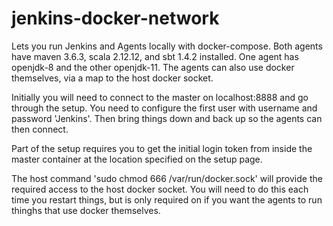 # jenkins-docker-network

Lets you run Jenkins and Agents locally with docker-compose.
Both agents have maven 3.6.3, scala 2.12.12, and sbt 1.4.2 installed.
One agent has openjdk-8 and the other openjdk-11.
The agents can also use docker themselves, via a map to the host docker socket.

Initially you will need to connect to the master on localhost:8888 and go through the setup. You need to configure the first user with username and password 'Jenkins'. Then bring things down and back up so the agents can then connect.

Part of the setup requires you to get the initial login token from inside the master container at the location specified on the setup page.

The host command 'sudo chmod 666 /var/run/docker.sock' will provide the required access to the host docker socket. You will need to do this each time you restart things, but is only required on if you want the agents to run thinghs that use docker themselves.
